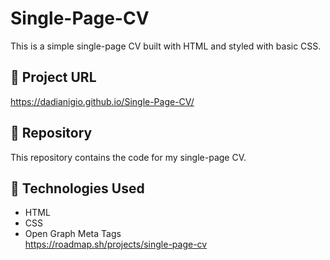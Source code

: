 # Single-Page-CV
This is a simple single-page CV built with HTML and styled with basic CSS.

## 🔗 Project URL  
https://dadianigio.github.io/Single-Page-CV/ 

## 📂 Repository  
This repository contains the code for my single-page CV.

## 🚀 Technologies Used  
- HTML  
- CSS  
- Open Graph Meta Tags  
https://roadmap.sh/projects/single-page-cv
